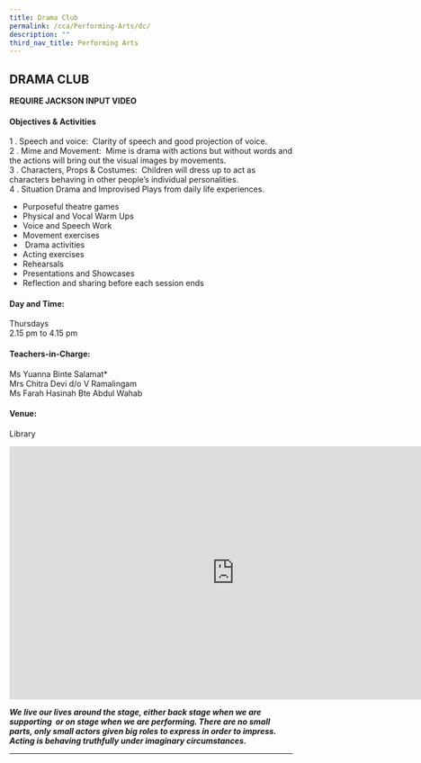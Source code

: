 ```yaml
---
title: Drama Club
permalink: /cca/Performing-Arts/dc/
description: ""
third_nav_title: Performing Arts
---
```

## DRAMA CLUB

**REQUIRE JACKSON INPUT VIDEO**

#### Objectives &amp; Activities

1 \.  Speech and voice:&nbsp; Clarity of speech and good projection of voice.<br>
2 \.  Mime and Movement:&nbsp; Mime is drama with actions but without words and the actions will bring out the visual images by movements.<br>
3 \.  Characters, Props &amp; Costumes:&nbsp; Children will dress up to act as characters behaving in other people’s individual personalities.<br>
4 \.  Situation Drama and Improvised Plays from daily life experiences.

*   Purposeful theatre games
*   Physical and Vocal Warm Ups
*   Voice and Speech Work
*   Movement exercises
*   &nbsp;Drama activities
*   Acting exercises
*   Rehearsals
*   Presentations and Showcases
*   Reflection and sharing before each session ends

#### Day and Time:

Thursdays <br>
2.15 pm to 4.15 pm

#### Teachers-in-Charge:

Ms Yuanna Binte Salamat\* <br>
Mrs Chitra Devi d/o V Ramalingam<br>
Ms Farah Hasinah Bte Abdul Wahab

#### Venue:

Library

<iframe allowfullscreen="true" height="450" width="800" frameborder="0" src="https://docs.google.com/presentation/d/e/2PACX-1vSKB3xkrl_Ru6XuUoiIyXT9prl-PYiUAY5ydT3wiUGOsBodliLZB_Lxd1oVbe48PR_vIaR9VNt-j10X/embed?start=false&amp;loop=false&amp;delayms=3000"></iframe>

**_We live our lives around the stage, either back stage when we are supporting&nbsp; or on stage when we are performing. There are no small parts, only small actors given big roles to express in order to impress. Acting is behaving truthfully under imaginary circumstances._**

---